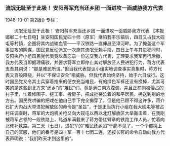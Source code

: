 ### 流氓无耻至于此极！  安阳蒋军充当还乡团  一面进攻一面威胁我方代表

1946-10-01
第2版()
专栏：

　　流氓无耻至于此极！
    安阳蒋军充当还乡团
    一面进攻一面威胁我方代表
    【本报邯郸二十七日电】驻安阳国民党四十师（原军）继陷我丰乐镇后，四日又占我大砚屯等村镇，企图将其内战输血管——平汉铁路一直伸展至漳河畔。为了掩盖这个军事进攻的阴谋，国民党反动派又一次施其流氓无赖手段，四日上午与其进犯同时，安阳执行小组国民党代表竟以备忘录一份送交我方代表，无理要求我军再行后撤，我方代表当即据理痛驳，并要求蒋军立即停止其对解放区人民进犯行为，蒋方代表支吾其词说：“那是难民所谓。”但当我代表提议小组实地调查事实真象时，蒋方代表又百般阻挠，并以“不保证安全”相威胁。但我代表始终坚持，始于六日成行。这时国民党又令其士兵穿着抢来的便衣充当难民，有的绿色军裤还没有换掉，尤其可笑的是这些到北方来“还乡”的“难民”们，竟是满口南方腔调，并且正在刚被侵占的村子里，忙着修围子、挖工事、拆房子，把成批哭泣着的和平居民，押送到别的地方去。国民党哄骗的把戏在他自己手下完全揭穿了，但是他已顾不得这许多，蒋介石扩大内战大举进犯解放区的命令是“圣旨”，于是正当执行小组在我大砚屯等被占村庄调查时，蒋军的大炮机关枪又向大砚屯以西以北灯解放区大举轰击着，在我刚被蒋军占领的一段铁路上，轧道车满载来了蒋方带红臂章的铁路工作人员，忙着向北修补铁路。第二天（七日），进犯军的“难民还乡团”干脆不见了，一个个都换上自己的军服，他们的番号是四十军一百十七团二连，还按长官的命令自动向我方代表声明说：“我们昨天才到这里的”。
